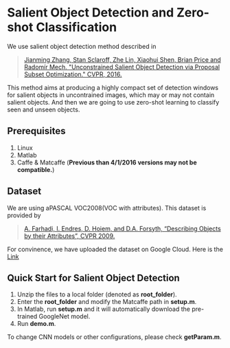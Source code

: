 # Salient Object Detection and Zero-shot Classification

We use salient object detection method described in

> [Jianming Zhang, Stan Sclaroff, Zhe Lin, Xiaohui Shen, Brian Price and Radomír Mech. "Unconstrained Salient Object Detection via Proposal Subset Optimization." CVPR, 2016.](http://cs-people.bu.edu/jmzhang/sod.html)

This method aims at producing a highly compact set of detection windows for salient objects in uncontrained images, which may or may not contain salient objects.
And then we are going to use zero-shot learning to classify seen and unseen objects.

## Prerequisites
1. Linux
2. Matlab 
3. Caffe & Matcaffe (**Previous than 4/1/2016 versions may not be compatible.**)

## Dataset
We are using aPASCAL VOC2008(VOC with attributes). This dataset is provided by

> [A. Farhadi, I. Endres, D. Hoiem, and D.A. Forsyth, “Describing Objects by their Attributes”, CVPR 2009.](http://vision.cs.uiuc.edu/attributes/)

For convinence, we have uploaded the dataset on Google Cloud. Here is the [Link](https://drive.google.com/drive/folders/1-QkiCcAzchzSQrUgHbspvLUK0zjbpfia?usp=sharing)

## Quick Start for Salient Object Detection
1. Unzip the files to a local folder (denoted as **root_folder**).
2. Enter the **root_folder** and modify the Matcaffe path in **setup.m**.
3. In Matlab, run **setup.m** and it will automatically download the pre-trained GoogleNet model.
4. Run **demo.m**.

To change CNN models or other configurations, please check **getParam.m**.

